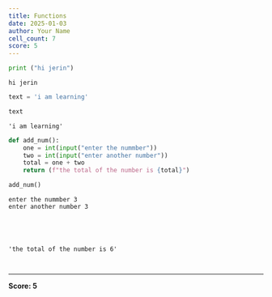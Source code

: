 ```yaml
---
title: Functions
date: 2025-01-03
author: Your Name
cell_count: 7
score: 5
---
```


```python
print ("hi jerin")
```

    hi jerin



```python
text = 'i am learning'
```


```python
text
```




    'i am learning'




```python
def add_num():
    one = int(input("enter the nummber"))
    two = int(input("enter another number"))
    total = one + two
    return (f"the total of the number is {total}")
```


```python
add_num()
```

    enter the nummber 3
    enter another number 3





    'the total of the number is 6'




```python

```


```python

```


---
**Score: 5**
